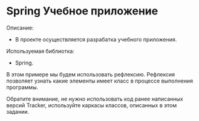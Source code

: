 # Spring Учебное приложение

Описание:
- В проекте осуществляется разрабатка учебного приложения.

Используемая библиотка:
- Spring.

В этом примере мы будем использовать рефлексию. Рефлексия позволяет узнать какие элементы имеет класс в процессе выполнения программы.

Обратите внимание, не нужно использовать код ранее написанных версий Tracker, используйте каркасы классов, описанных в этом задании.



